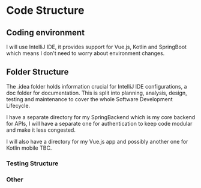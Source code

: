 # Code Structure

## Coding environment
I will use IntelliJ IDE, it provides support for Vue.js, Kotlin and SpringBoot which 
means I don't need to worry about environment changes. 

## Folder Structure
The .idea folder holds information crucial for IntelliJ IDE configurations, a doc folder 
for documentation. This is split into planning, analysis, design, testing and maintenance 
to cover the whole Software Development Lifecycle.  

I have a separate directory for my SpringBackend which is my core backend for APIs, I will
have a separate one for authentication to keep code modular and make it less congested.

I will also have a directory for my Vue.js app and possibly another one for Kotlin mobile TBC.

### Testing Structure

### Other

